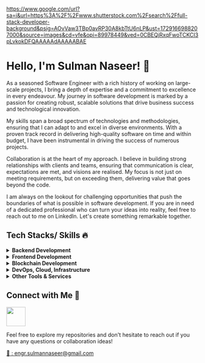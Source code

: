 https://www.google.com/url?sa=i&url=https%3A%2F%2Fwww.shutterstock.com%2Fsearch%2Ffull-stack-developer-background&psig=AOvVaw3TBp0avRP30A8kbTtU6nLP&ust=1729166988207000&source=images&cd=vfe&opi=89978449&ved=0CBEQjRxqFwoTCKCI3pLvkokDFQAAAAAdAAAAABAE

# Hello, I'm Sulman Naseer! 👋

As a seasoned Software Engineer with a rich history of working on large-scale projects, I bring a depth of expertise and a commitment to excellence in every endeavour. My journey in software development is marked by a passion for creating robust, scalable solutions that drive business success and technological innovation.

My skills span a broad spectrum of technologies and methodologies, ensuring that I can adapt to and excel in diverse environments. With a proven track record in delivering high-quality software on time and within budget, I have been instrumental in driving the success of numerous projects.

Collaboration is at the heart of my approach. I believe in building strong relationships with clients and teams, ensuring that communication is clear, expectations are met, and visions are realised. My focus is not just on meeting requirements, but on exceeding them, delivering value that goes beyond the code.

I am always on the lookout for challenging opportunities that push the boundaries of what is possible in software development. If you are in need of a dedicated professional who can turn your ideas into reality, feel free to reach out to me on LinkedIn. Let's create something remarkable together.

## Tech Stacks/ Skills 🔥

<details>
<summary> <strong>Backend Development</strong></summary>
<p>
I have dynamic skillset as a backend developer, my expertise spans a wide array of technologies, making me adept at building robust, scalable, and efficient web applications and services. My core strength lies in JavaScript and TypeScript, where I utilize NodeJS, Express, and NestJS to engineer powerful server-side solutions. I am also skilled in Python, Java and Spring/ Spring Boot, which enables me to develop and manage complex, enterprise-grade backend systems with ease.
</p>
<p>
In the realm of databases, I am proficient in both SQL and NoSQL technologies. My experience with MongoDB, PostgreSQL, and MySQL allows me to design and implement versatile database solutions tailored to the specific needs of each project. Further enhancing my database skills are tools like TypeORM, Mongoose, and Prisma, through which I ensure seamless integration and effective management of database operations within applications.
</p>
<p>
My expertise also encompasses the development of both GraphQL and RESTful APIs, showcasing my ability to create highly optimized and scalable API solutions for seamless frontend-backend integration. This skill is complemented by my knowledge in microservices architecture and serverless frameworks, allowing me to build modular, efficient, and easily maintainable systems.
</p>
<p>
This diverse technological proficiency is backed by a commitment to best practices and a keen understanding of the latest trends in backend development. My approach combines technical skill with a focus on creating solutions that are not only effective but also sustainable and forward-thinking, making me a valuable asset in any development team.
</p>
<p><strong>Backend Skills:</strong></p>
<p>
<img src="https://img.shields.io/badge/Node%20js-339933?style=for-the-badge&logo=nodedotjs&logoColor=white"/>
<img src="https://img.shields.io/badge/express.js-%23404d59.svg?style=for-the-badge&logo=express&logoColor=%2361DAFB"/>
<img src="https://img.shields.io/badge/nestjs-E0234E?style=for-the-badge&logo=nestjs&logoColor=white"/>
<img src="https://img.shields.io/badge/fastify-%23000000.svg?style=for-the-badge&logo=fastify&logoColor=white"/>
<img src="https://img.shields.io/badge/Python-FFD43B?style=for-the-badge&logo=python&logoColor=blue"/>
<img src="https://img.shields.io/badge/java-%23ED8B00.svg?style=for-the-badge&logo=openjdk&logoColor=white"/>
<img src="https://img.shields.io/badge/Spring-6DB33F?style=for-the-badge&logo=spring&logoColor=white"/>
<img src="https://img.shields.io/badge/Spring_Boot-F2F4F9?style=for-the-badge&logo=spring-boot"/>
<img src="https://img.shields.io/badge/MongoDB-4EA94B?style=for-the-badge&logo=mongodb&logoColor=white"/> <img src="https://img.shields.io/badge/PostgreSQL-316192?style=for-the-badge&logo=postgresql&logoColor=white"/> <img src="https://img.shields.io/badge/MySQL-005C84?style=for-the-badge&logo=mysql&logoColor=white"/> <img src="https://img.shields.io/badge/Sqlite-003B57?style=for-the-badge&logo=sqlite&logoColor=white"/> <img src="https://img.shields.io/badge/redis-%23DD0031.svg?&style=for-the-badge&logo=redis&logoColor=white"/> <img src="https://img.shields.io/badge/Apache_Kafka-231F20?style=for-the-badge&logo=apache-kafka&logoColor=white"/> <img src="https://img.shields.io/badge/GraphQl-E10098?style=for-the-badge&logo=graphql&logoColor=white"/>
 <img src="https://img.shields.io/badge/Socket.io-010101?&style=for-the-badge&logo=Socket.io&logoColor=white"/>
</p>
</details>

<details>
<summary><strong>Frontend Development</strong></summary>
<p>  
In frontend development, my skill set is anchored in HTML, CSS, and JavaScript/ TypeScript, enabling me to design responsive and aesthetically pleasing web layouts. I am proficient in JavaScript/ TypeScript, which forms the basis of my development work, particularly in creating interactive and dynamic web applications. My expertise extends to ReactJs and NextJs, tools that I leverage to build user-friendly interfaces and improve web performance through server-side rendering.
</p>
<p>
In mobile app development, I utilize React Native to create cross-platform applications that offer a native-like user experience. Additionally, my experience with ElectronJs allows me to develop cross-platform desktop applications using web technologies. My focus is always on developing intuitive, user-centric applications that prioritize seamless user experience and functionality.
</p>
<p><strong>Frontend Skills</strong>:</p>
<p>
  <img src="https://img.shields.io/badge/React-20232A?style=for-the-badge&logo=react&logoColor=61DAFB" />
  <img src="https://img.shields.io/badge/next%20js-000000?style=for-the-badge&logo=nextdotjs&logoColor=white" />
  <img src="https://img.shields.io/badge/Electron-2B2E3A?style=for-the-badge&logo=electron&logoColor=9FEAF9" />
  <img src="https://img.shields.io/badge/React_Native-20232A?style=for-the-badge&logo=react&logoColor=61DAFB" />
  <img src="https://img.shields.io/badge/HTML5-E34F26?style=for-the-badge&logo=html5&logoColor=white" />
  <img src="https://img.shields.io/badge/TypeScript-007ACC?style=for-the-badge&logo=typescript&logoColor=white" />
  <img src="https://img.shields.io/badge/Material%20UI-007FFF?style=for-the-badge&logo=mui&logoColor=white" />
  <img src="https://img.shields.io/badge/CSS3-1572B6?style=for-the-badge&logo=css3&logoColor=white" />
  <img src="https://img.shields.io/badge/Sass-CC6699?style=for-the-badge&logo=sass&logoColor=white" />
  <img src="https://img.shields.io/badge/Redux-593D88?style=for-the-badge&logo=redux&logoColor=white" />
  <img src="https://img.shields.io/badge/Tailwind_CSS-38B2AC?style=for-the-badge&logo=tailwind-css&logoColor=white" />
  <img src="https://img.shields.io/badge/Bootstrap-563D7C?style=for-the-badge&logo=bootstrap&logoColor=white" />
  <img src="https://img.shields.io/badge/Ant%20Design-1890FF?style=for-the-badge&logo=antdesign&logoColor=white" />
  <img src="https://img.shields.io/badge/Apollo%20GraphQL-311C87?&style=for-the-badge&logo=Apollo%20GraphQL&logoColor=white" />
</p>
</details>

<details>
<summary><strong>Blockchain Development</strong></summary>
<p>
I have a proven track record of developing innovative blockchain applications. My frontend skills in HTML, CSS, SCSS, JavaScript, ReactJs, NextJs, and React Native enable me to create intuitive and engaging user interfaces for decentralized applications (dApps). Combined with my backend proficiency in NodeJS, Java, Spring Boot, and various databases, I can build robust, scalable, and secure backend systems that underpin the blockchain applications.
</p>
<p>
My blockchain development expertise is centered around Solidity for smart contract development, which is the cornerstone of creating decentralized solutions on platforms like Ethereum. I have extensive experience in developing and deploying smart contracts that are secure, efficient, and optimized for various use cases. My knowledge extends to blockchain platforms like Stellar and Ripple, which allows me to leverage their unique features for creating specialized blockchain solutions, such as digital wallets, cryptocurrency exchanges, NFT platforms, and security token offerings.
</p>
<p>
In creating digital wallets and exchanges, I focus on security, user experience, and performance, ensuring that these platforms are not only user-friendly but also meet the highest standards of security and efficiency. My work in the NFT space involves developing platforms that enable the creation, sale, and exchange of non-fungible tokens, tapping into the burgeoning market of digital collectibles and art. In the realm of security tokens, I apply my skills to develop solutions that democratize access to investment opportunities, ensuring compliance with regulatory standards and enhancing the liquidity of assets.
</p>
<p>
My approach to blockchain development is holistic, considering both the technical and practical aspects of deploying blockchain solutions. This combination of frontend, backend, and blockchain skills allows me to deliver comprehensive and innovative solutions in the rapidly evolving world of blockchain technology.
</p>
<p><strong>Blockchain Skills:</strong></p>
<p>
  <img src="https://img.shields.io/badge/Solidity-e6e6e6?style=for-the-badge&logo=solidity&logoColor=black" />
  <img src="https://img.shields.io/badge/Ethereum-3C3C3D?style=for-the-badge&logo=Ethereum&logoColor=white" />
  <img src="https://img.shields.io/badge/Litecoin-A6A9AA?style=for-the-badge&logo=Litecoin&logoColor=white" />
  <img src="https://img.shields.io/badge/dash-008DE4?style=for-the-badge&logo=dash&logoColor=white" />
  <img src="https://img.shields.io/badge/Bitcoin-000000?style=for-the-badge&logo=bitcoin&logoColor=white" />
  <img src="https://img.shields.io/badge/Stellar-090020?style=for-the-badge&logo=stellar&logoColor=white" />
  <img src="https://img.shields.io/badge/Xrp-black?style=for-the-badge&logo=xrp&logoColor=white" />
  <img src="https://img.shields.io/badge/Binance-FCD535?style=for-the-badge&logo=binance&logoColor=white" />
</p>

</details>

<details>
<summary><strong>DevOps, Cloud, Infrastructure</strong></summary>
<p>As a well-rounded software developer with extensive skills in both development and DevOps, I bring a comprehensive approach to building and deploying high-quality software solutions. My expertise spans a range of cloud platforms and technologies, including AWS and GCP, where I adeptly manage cloud infrastructure, ensuring scalable, reliable, and cost-effective solutions.
</p>
<p>
In the realm of containerization and orchestration, my proficiency with Docker and Kubernetes stands out. I utilize Docker to create lightweight, portable, and consistent environments for applications, significantly enhancing their deployment and scalability. Kubernetes further bolsters my skill set, allowing me to manage containerized applications efficiently, ensuring high availability and fault tolerance.
</p>
<p>
My experience with Firebase provides me with tools for rapid backend development, facilitating services like real-time databases, authentication, and hosting. In version control and source code management, I am skilled in using Git, with a strong proficiency in platforms like GitHub, GitLab, and Bitbucket for collaborative development and CI/CD integrations.
</p>
<p>
For deployment and hosting, I am experienced in using Heroku, Netlify, and Vercel. These platforms enable me to deploy web applications seamlessly, with continuous deployment capabilities that streamline the development lifecycle. My approach to DevOps is focused on automating and optimizing software development processes, reducing the time to market, and ensuring high-quality, maintainable, and scalable software solutions.</p>
<p><strong>DevOps Skills:</strong></p>
<p>
  <img src="https://img.shields.io/badge/Amazon_AWS-FF9900?style=for-the-badge&logo=amazonaws&logoColor=white" />
  <img src="https://img.shields.io/badge/Google_Cloud-4285F4?style=for-the-badge&logo=google-cloud&logoColor=white" />
  <img src="https://img.shields.io/badge/heroku-%23430098.svg?style=for-the-badge&logo=heroku&logoColor=white" />
  <img src="https://img.shields.io/badge/Vercel-000000?style=for-the-badge&logo=vercel&logoColor=white" />
  <img src="https://img.shields.io/badge/Netlify-00C7B7?style=for-the-badge&logo=netlify&logoColor=white" />
  <img src="https://img.shields.io/badge/firebase-ffca28?style=for-the-badge&logo=firebase&logoColor=black" />
  <img src="https://img.shields.io/badge/Github%20Actions-282a2e?style=for-the-badge&logo=githubactions&logoColor=367cfe" />
  <img src="https://img.shields.io/badge/docker-%230db7ed.svg?style=for-the-badge&logo=docker&logoColor=white" />
  <img src="https://img.shields.io/badge/kubernetes-326ce5.svg?&style=for-the-badge&logo=kubernetes&logoColor=white" />
  <img src="https://img.shields.io/badge/circle%20ci-%23161616.svg?style=for-the-badge&logo=circleci&logoColor=white" />
  <img src="https://img.shields.io/badge/terraform-%235835CC.svg?style=for-the-badge&logo=terraform&logoColor=white" />
  <img src="https://img.shields.io/badge/Argo%20CD-1e0b3e?style=for-the-badge&logo=argo&logoColor=#d16044" />
</p>

</details>

<details>
<summary><strong>Other Tools & Services</strong></summary>
<p>
My technical prowess extends beyond development and DevOps into a broad spectrum of tools and services that enhance project management, design, and collaboration. My proficiency in project management tools such as Jira, ClickUp, Trello, and Asana demonstrates my ability to efficiently manage and streamline development workflows, ensuring that projects are delivered on time and within scope. These tools also reflect my skill in team collaboration and task organization, enabling me to maintain clear communication and project visibility.
</p>
<p>
In the realm of design, I am adept in using Adobe Xd, Photoshop, Illustrator, and Figma. My experience with these design tools allows me to contribute to the UI/UX aspect of projects, creating visually appealing and user-friendly designs. Whether it's wireframing in Adobe Xd, image editing in Photoshop, vector graphics in Illustrator, or collaborative design in Figma, I have the ability to bring creative ideas to life and enhance the user experience of the applications I develop.
</p>
<p>
This combination of technical development skills, DevOps knowledge, and proficiency in project management and design tools makes me a versatile and valuable asset to any team. My diverse skill set allows me to bridge the gap between different aspects of software development, from initial concept and design to deployment and management, ensuring a cohesive and efficient development process.</p>
<p><strong>Other Tools/ Services:</strong></p>
<p>
  <img src="https://img.shields.io/badge/jira-%230A0FFF.svg?style=for-the-badge&logo=jira&logoColor=white" />
  <img src="https://img.shields.io/badge/Trello-%23026AA7.svg?style=for-the-badge&logo=Trello&logoColor=white" />
  <img src="https://img.shields.io/badge/github-%23121011.svg?style=for-the-badge&logo=github&logoColor=white" />
  <img src="https://img.shields.io/badge/git-%23F05033.svg?style=for-the-badge&logo=git&logoColor=white" />
  <img src="https://img.shields.io/badge/bitbucket-%230047B3.svg?style=for-the-badge&logo=bitbucket&logoColor=white" />
  <img src="https://img.shields.io/badge/gitlab-%23181717.svg?style=for-the-badge&logo=gitlab&logoColor=white" />
  <img src="https://img.shields.io/badge/adobe%20photoshop-%2331A8FF.svg?style=for-the-badge&logo=adobe%20photoshop&logoColor=white" />
  <img src="https://img.shields.io/badge/adobe%20illustrator-%23FF9A00.svg?style=for-the-badge&logo=adobe%20illustrator&logoColor=white" />
  <img src="https://img.shields.io/badge/Adobe%20XD-470137?style=for-the-badge&logo=Adobe%20XD&logoColor=#FF61F6" />
  <img src="https://img.shields.io/badge/figma-%23F24E1E.svg?style=for-the-badge&logo=figma&logoColor=white" />
    <img src="https://img.shields.io/badge/InVision-FF3366?style=for-the-badge&logo=InVision&logoColor=white" />
  <img src="https://img.shields.io/badge/Framer-black?style=for-the-badge&logo=framer&logoColor=blue" />
  <img src="https://img.shields.io/badge/-Storybook-FF4785?style=for-the-badge&logo=storybook&logoColor=white" />
</p>
</details>

## Connect with Me 💬

<p> 
<a href="https://www.linkedin.com/in/salman-naseer-dev/" >
<img src="https://user-images.githubusercontent.com/74038190/235294012-0a55e343-37ad-4b0f-924f-c8431d9d2483.gif"  height="50px" width="50px"/>
</a>
</p>
Feel free to explore my repositories and don't hesitate to reach out if you have any questions or collaboration ideas!
<p><a href="mailto:engr.sulmannaseer@gmail.com">📧 : engr.sulmannaseer@gmail.com </a> </p>
